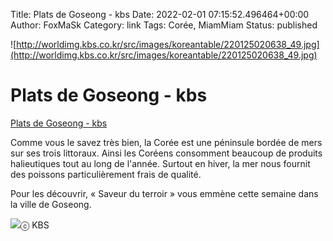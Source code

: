 Title: Plats de Goseong - kbs
Date: 2022-02-01 07:15:52.496464+00:00
Author: FoxMaSk 
Category: link
Tags: Corée, MiamMiam
Status: published


![http://worldimg.kbs.co.kr/src/images/koreantable/220125020638_49.jpg](http://worldimg.kbs.co.kr/src/images/koreantable/220125020638_49.jpg)


# Plats de Goseong - kbs

[Plats de Goseong - kbs](http://world.kbs.co.kr/service/contents_view.htm?lang=f&amp;menu_cate=culture&amp;id=&amp;board_seq=417537&amp;page=1&amp;board_code=)


Comme vous le savez très bien, la Corée est une péninsule bordée de mers
sur ses trois littoraux. Ainsi les Coréens consomment beaucoup de
produits halieutiques tout au long de l&#39;année. Surtout en hiver, la mer
nous fournit des poissons particulièrement frais de qualité.

Pour les découvrir, « Saveur du terroir » vous emmène cette semaine dans
la ville de Goseong.


![](http://worldimg.kbs.co.kr/src/images/koreantable/220125020654_96.jpg)ⓒ
KBS

